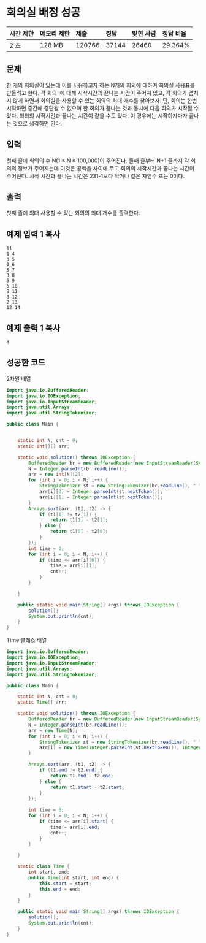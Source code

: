 # 회의실 배정 성공

| 시간 제한 | 메모리 제한 | 제출   | 정답  | 맞힌 사람 | 정답 비율 |
| :-------- | :---------- | :----- | :---- | :-------- | :-------- |
| 2 초      | 128 MB      | 120766 | 37144 | 26460     | 29.364%   |

## 문제

한 개의 회의실이 있는데 이를 사용하고자 하는 N개의 회의에 대하여 회의실 사용표를 만들려고 한다. 각 회의 I에 대해 시작시간과 끝나는 시간이 주어져 있고, 각 회의가 겹치지 않게 하면서 회의실을 사용할 수 있는 회의의 최대 개수를 찾아보자. 단, 회의는 한번 시작하면 중간에 중단될 수 없으며 한 회의가 끝나는 것과 동시에 다음 회의가 시작될 수 있다. 회의의 시작시간과 끝나는 시간이 같을 수도 있다. 이 경우에는 시작하자마자 끝나는 것으로 생각하면 된다.

## 입력

첫째 줄에 회의의 수 N(1 ≤ N ≤ 100,000)이 주어진다. 둘째 줄부터 N+1 줄까지 각 회의의 정보가 주어지는데 이것은 공백을 사이에 두고 회의의 시작시간과 끝나는 시간이 주어진다. 시작 시간과 끝나는 시간은 231-1보다 작거나 같은 자연수 또는 0이다.

## 출력

첫째 줄에 최대 사용할 수 있는 회의의 최대 개수를 출력한다.

## 예제 입력 1 복사

```
11
1 4
3 5
0 6
5 7
3 8
5 9
6 10
8 11
8 12
2 13
12 14
```

## 예제 출력 1 복사

```
4
```



## 성공한 코드

2차원 배열

~~~java
import java.io.BufferedReader;
import java.io.IOException;
import java.io.InputStreamReader;
import java.util.Arrays;
import java.util.StringTokenizer;

public class Main {


    static int N, cnt = 0;
    static int[][] arr;

    static void solution() throws IOException {
        BufferedReader br = new BufferedReader(new InputStreamReader(System.in));
        N = Integer.parseInt(br.readLine());
        arr = new int[N][2];
        for (int i = 0; i < N; i++) {
            StringTokenizer st = new StringTokenizer(br.readLine(), " ");
            arr[i][0] = Integer.parseInt(st.nextToken());
            arr[i][1] = Integer.parseInt(st.nextToken());
        }
        Arrays.sort(arr, (t1, t2) -> {
            if (t1[1] != t2[1]) {
                return t1[1] - t2[1];
            } else {
                return t1[0] - t2[0];
            }
        });
        int time = 0;
        for (int i = 0; i < N; i++) {
            if (time <= arr[i][0]) {
                time = arr[i][1];
                cnt++;
            }
        }

    }

    public static void main(String[] args) throws IOException {
        solution();
        System.out.println(cnt);
    }
}
~~~



Time 클래스 배열

```java
import java.io.BufferedReader;
import java.io.IOException;
import java.io.InputStreamReader;
import java.util.Arrays;
import java.util.StringTokenizer;

public class Main {

    static int N, cnt = 0;
    static Time[] arr;

    static void solution() throws IOException {
        BufferedReader br = new BufferedReader(new InputStreamReader(System.in));
        N = Integer.parseInt(br.readLine());
        arr = new Time[N];
        for (int i = 0; i < N; i++) {
            StringTokenizer st = new StringTokenizer(br.readLine(), " ");
            arr[i] = new Time(Integer.parseInt(st.nextToken()), Integer.parseInt(st.nextToken()));
        }

        Arrays.sort(arr, (t1, t2) -> {
            if (t1.end != t2.end) {
                return t1.end - t2.end;
            } else {
                return t1.start - t2.start;
            }
        });
        
        int time = 0;
        for (int i = 0; i < N; i++) {
            if (time <= arr[i].start) {
                time = arr[i].end;
                cnt++;
            }
        }

    }

    static class Time {
        int start, end;
        public Time(int start, int end) {
            this.start = start;
            this.end = end;
        }
    }

    public static void main(String[] args) throws IOException {
        solution();
        System.out.println(cnt);
    }
}
```